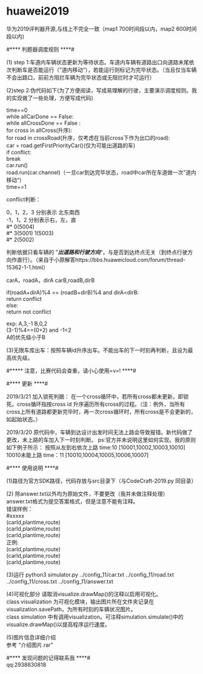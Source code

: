 # huawei2019
华为2019评判器开源,与线上不完全一致（map1 700时间段以内，map2 600时间段以内)

#**** 判题器调度规则 ****#

(1) step 1:车道内车辆状态更新为等待状态。车道内车辆有道路出口向道路末尾依次判断车是否能运行（”道内移动“），若能运行则标记为完毕状态。（当且仅当车辆不会出路口，前前方阻拦车辆为完毕状态或无阻拦时才可运行） 

(2)step 2:伪代码如下(为了方便阅读，写成易理解的行驶，主要演示调度规则。我的实现做了一些处理，方便写成代码)

time==0    
while allCarDone == False:  
    while allCrossDone == False :  
        for cross in allCross(升序):  
            for road in crossRoad(升序，仅考虑在当前cross下作为出口的road):  
                car = road.getFirstPriorityCar()(仅为可能出道路的车)  
                if conflict:  
                    break  
                car.run()  
                road.run(car.channel)（一旦car到达完毕状态，road中car所在车道做一次”道内移动“）  
   time+=1  


conflict判断：

0，1，2，3 分别表示 北东南西  
-1，1，2 分别表示右，左，直  
#*           0(5004)  
#*   3(5001)         1(5003)  
#*           2(5002)  


判断依据只看车辆的 ”***出道路和行驶方向***“，与是否到达终点无关（到终点行驶方向作直行）。（来自于小原解答https://bbs.huaweicloud.com/forum/thread-15362-1-1.html）

carA，roadA，dirA  carB,roadB,dirB

if(roadA+dirA)%4 == (roadB+dirB)%4 and dirA<dirB:  
    return conflict   
else:    
    return not conflict  

exp:
A,3,-1  B,0,2   
(3-1)%4==(0+2) and -1<2     
A的优先级小于B


(3)无限车库出车：按照车辆id升序出车。不能出车的下一时刻再判断，且设为最高优先级。
            



#***** 注意，比赛代码会查重，请小心使用=v=! ****#


#**** 更新 ****#

2019/3/21
加入锁死判据：
    在一个cross循环中，若所有cross都未更新，即锁死。cross循环指按cross id 升序遍历所有cross的过程。（注：例外，当所有cross上所有道路都更新完毕时，再一次cross循环时，所有cross是不会更新的，如起始状态。）

2019/3/20 
原代码中，车辆到达设计出发时间无法上路会导致报错。新代码做了更改，未上路的车加入下一时刻判断。
ps:官方并未说明这里如何实现。我的原则如下例子所示：
             按照从左到右依次上路
time:10 [10001,10002,10003,10010] 10010未能上路
time：11 [10010,10004,10005,10006,10007]



#**** 使用说明 ****#

(1)路径为官方SDK路径，代码存放与src目录下（与CodeCraft-2019.py 同目录）

(2)
除answer.txt以外均为原始文件，不要更改（我并未做注释处理）   
answer.txt格式为提交答案格式，但是注意不能有注释。    
错误样例：   
#xxxxx   
(carId,plantime,route)   
(carId,plantime,route)    
(carId,plantime,route)    
正例:    
(carId,plantime,route)   
(carId,plantime,route)   
(carId,plantime,route)   

(3)运行
python3 simulator.py ../config_11/car.txt ../config_11/road.txt ../config_11/cross.txt ../config_11/answer.txt

(4)可视化部分
请取消visualize.drawMap()的注释以启用可视化。     
class visualization 为可视化模块，输出图片所在文件夹记录在visualization.savePath，为所有时刻的车辆状况图片。    
class simulation 中有调用visualization。可注释simulation.simulate()中的 visualize.drawMap()以提高程序运行速度。    

(5)图片信息详细介绍    
参考   "介绍图片.rar"

#**** 发现问题的记得联系我 ****#     
qq:2938830818
